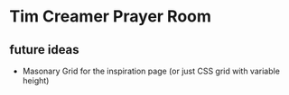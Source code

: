 # Tim Creamer Prayer Room

## future ideas

- Masonary Grid for the inspiration page (or just CSS grid with variable height)
